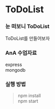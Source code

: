 # ToDoList
### 눈 떠보니 ToDoList
ToDoList를 만들어보자
### AnA 수업자료
express  
mongodb

### 실행 방법
> npm install  
> npm start

